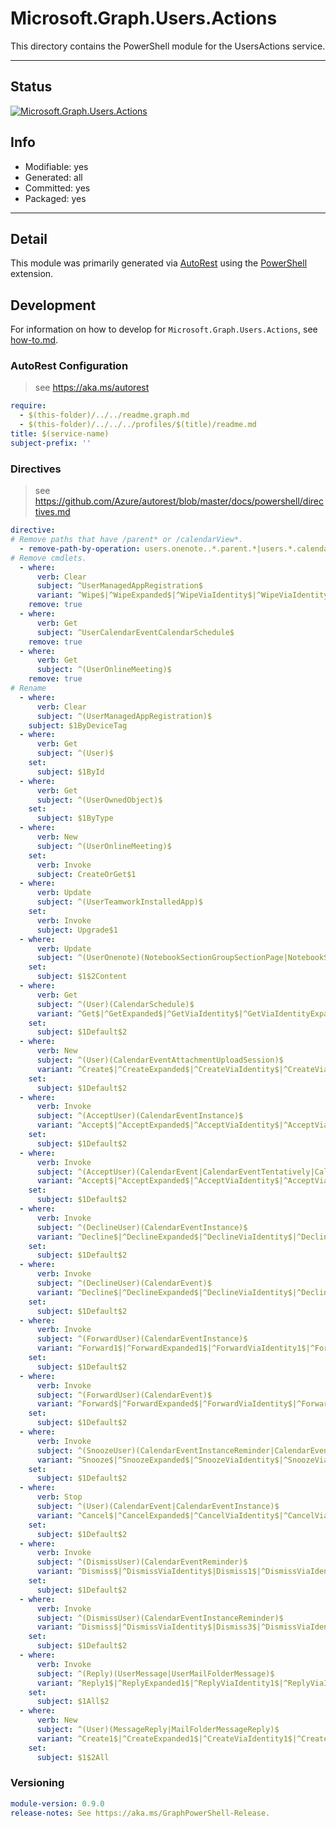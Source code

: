 <!-- region Generated -->
# Microsoft.Graph.Users.Actions
This directory contains the PowerShell module for the UsersActions service.

---
## Status
[![Microsoft.Graph.Users.Actions](https://img.shields.io/powershellgallery/v/Microsoft.Graph.Users.Actions.svg?style=flat-square&label=Microsoft.Graph.Users.Actions "Microsoft.Graph.Users.Actions")](https://www.powershellgallery.com/packages/Microsoft.Graph.Users.Actions/)

## Info
- Modifiable: yes
- Generated: all
- Committed: yes
- Packaged: yes

---
## Detail
This module was primarily generated via [AutoRest](https://github.com/Azure/autorest) using the [PowerShell](https://github.com/Azure/autorest.powershell) extension.

## Development
For information on how to develop for `Microsoft.Graph.Users.Actions`, see [how-to.md](how-to.md).
<!-- endregion -->

### AutoRest Configuration

> see https://aka.ms/autorest

``` yaml
require:
  - $(this-folder)/../../readme.graph.md
  - $(this-folder)/../../../profiles/$(title)/readme.md
title: $(service-name)
subject-prefix: ''

```

### Directives

> see https://github.com/Azure/autorest/blob/master/docs/powershell/directives.md

``` yaml
directive:
# Remove paths that have /parent* or /calendarView*.
  - remove-path-by-operation: users.onenote..*.parent.*|users.*.calendarView.*|.*.notebooks.section.*|.*.sectionGroups.section.*|.*.sections.pages.*
# Remove cmdlets.
  - where:
      verb: Clear
      subject: ^UserManagedAppRegistration$
      variant: ^Wipe$|^WipeExpanded$|^WipeViaIdentity$|^WipeViaIdentityExpanded$
    remove: true
  - where:
      verb: Get
      subject: ^UserCalendarEventCalendarSchedule$
    remove: true
  - where:
      verb: Get
      subject: ^(UserOnlineMeeting)$
    remove: true
# Rename
  - where:
      verb: Clear
      subject: ^(UserManagedAppRegistration)$
    subject: $1ByDeviceTag
  - where:
      verb: Get
      subject: ^(User)$
    set:
      subject: $1ById
  - where:
      verb: Get
      subject: ^(UserOwnedObject)$
    set:
      subject: $1ByType
  - where:
      verb: New
      subject: ^(UserOnlineMeeting)$
    set:
      verb: Invoke
      subject: CreateOrGet$1
  - where:
      verb: Update
      subject: ^(UserTeamworkInstalledApp)$
    set:
      verb: Invoke
      subject: Upgrade$1
  - where:
      verb: Update
      subject: ^(UserOnenote)(NotebookSectionGroupSectionPage|NotebookSectionPage|Page|SectionGroupSectionPage|SectionPage)$
    set:
      subject: $1$2Content
  - where:
      verb: Get
      subject: ^(User)(CalendarSchedule)$
      variant: ^Get$|^GetExpanded$|^GetViaIdentity$|^GetViaIdentityExpanded$|^Get1$|^GetExpanded1$|^GetViaIdentity1$|^GetViaIdentityExpanded1$
    set:
      subject: $1Default$2
  - where:
      verb: New
      subject: ^(User)(CalendarEventAttachmentUploadSession)$
      variant: ^Create$|^CreateExpanded$|^CreateViaIdentity$|^CreateViaIdentityExpanded$|^Create2$|^CreateExpanded2$|^CreateViaIdentity2$|^CreateViaIdentityExpanded2$
    set:
      subject: $1Default$2
  - where:
      verb: Invoke
      subject: ^(AcceptUser)(CalendarEventInstance)$
      variant: ^Accept$|^AcceptExpanded$|^AcceptViaIdentity$|^AcceptViaIdentityExpanded$|^Accept3$|^AcceptExpanded3$|^AcceptViaIdentity3$|^AcceptViaIdentityExpanded3$
    set:
      subject: $1Default$2
  - where:
      verb: Invoke
      subject: ^(AcceptUser)(CalendarEvent|CalendarEventTentatively|CalendarEventInstanceTentatively)$
      variant: ^Accept$|^AcceptExpanded$|^AcceptViaIdentity$|^AcceptViaIdentityExpanded$|^Accept1$|^AcceptExpanded1$|^AcceptViaIdentity1$|^AcceptViaIdentityExpanded1$
    set:
      subject: $1Default$2
  - where:
      verb: Invoke
      subject: ^(DeclineUser)(CalendarEventInstance)$
      variant: ^Decline$|^DeclineExpanded$|^DeclineViaIdentity$|^DeclineViaIdentityExpanded$|^Decline3$|^DeclineExpanded3$|^DeclineViaIdentity3$|^DeclineViaIdentityExpanded3$
    set:
      subject: $1Default$2
  - where:
      verb: Invoke
      subject: ^(DeclineUser)(CalendarEvent)$
      variant: ^Decline$|^DeclineExpanded$|^DeclineViaIdentity$|^DeclineViaIdentityExpanded$|^Decline1$|^DeclineExpanded1$|^DeclineViaIdentity1$|^DeclineViaIdentityExpanded1$
    set:
      subject: $1Default$2
  - where:
      verb: Invoke
      subject: ^(ForwardUser)(CalendarEventInstance)$
      variant: ^Forward1$|^ForwardExpanded1$|^ForwardViaIdentity1$|^ForwardViaIdentityExpanded1$
    set:
      subject: $1Default$2
  - where:
      verb: Invoke
      subject: ^(ForwardUser)(CalendarEvent)$
      variant: ^Forward$|^ForwardExpanded$|^ForwardViaIdentity$|^ForwardViaIdentityExpanded$
    set:
      subject: $1Default$2
  - where:
      verb: Invoke
      subject: ^(SnoozeUser)(CalendarEventInstanceReminder|CalendarEventReminder)$
      variant: ^Snooze$|^SnoozeExpanded$|^SnoozeViaIdentity$|^SnoozeViaIdentityExpanded$|^Snooze1$|^SnoozeExpanded1$|^SnoozeViaIdentity1$|^SnoozeViaIdentityExpanded1$
    set:
      subject: $1Default$2
  - where:
      verb: Stop
      subject: ^(User)(CalendarEvent|CalendarEventInstance)$
      variant: ^Cancel$|^CancelExpanded$|^CancelViaIdentity$|^CancelViaIdentityExpanded$
    set:
      subject: $1Default$2
  - where:
      verb: Invoke
      subject: ^(DismissUser)(CalendarEventReminder)$
      variant: ^Dismiss$|^DismissViaIdentity$|Dismiss1$|^DismissViaIdentity1$
    set:
      subject: $1Default$2
  - where:
      verb: Invoke
      subject: ^(DismissUser)(CalendarEventInstanceReminder)$
      variant: ^Dismiss$|^DismissViaIdentity$|Dismiss3$|^DismissViaIdentity3$
    set:
      subject: $1Default$2
  - where:
      verb: Invoke
      subject: ^(Reply)(UserMessage|UserMailFolderMessage)$
      variant: ^Reply1$|^ReplyExpanded1$|^ReplyViaIdentity1$|^ReplyViaIdentityExpanded1$|^Reply3$|^ReplyExpanded3$|^ReplyViaIdentity3$|^ReplyViaIdentityExpanded3$
    set:
      subject: $1All$2
  - where:
      verb: New
      subject: ^(User)(MessageReply|MailFolderMessageReply)$
      variant: ^Create1$|^CreateExpanded1$|^CreateViaIdentity1$|^CreateViaIdentityExpanded1$|^Create3$|^CreateExpanded3$|^CreateViaIdentity3$|^CreateViaIdentityExpanded3$
    set:
      subject: $1$2All
```
### Versioning

``` yaml
module-version: 0.9.0
release-notes: See https://aka.ms/GraphPowerShell-Release.
```
